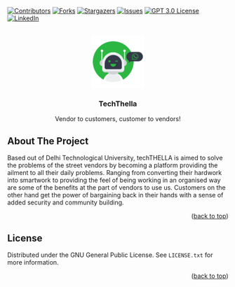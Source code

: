 <div id="top"></div>

<!-- PROJECT SHIELDS -->
[![Contributors][contributors-shield]][contributors-url]
[![Forks][forks-shield]][forks-url]
[![Stargazers][stars-shield]][stars-url]
[![Issues][issues-shield]][issues-url]
[![GPT 3.0 License][license-shield]][license-url]
[![LinkedIn][linkedin-shield]][linkedin-url]



<!-- PROJECT LOGO -->
<br />
<div align="center">
  <a href="https://github.com/UltigendLemate/techthella">
    <img src="https://github.com/anupammaurya6767/wap_group_management_bot/blob/main/img/logo.png" alt="Logo" width="120" height="120">
  </a>

  <h3 align="center">TechThella</h3>

  <p align="center">
     Vendor to customers, customer to vendors!
  </p>
</div>

<!-- ABOUT THE PROJECT -->
## About The Project

Based out of Delhi Technological University, techTHELLA is aimed to solve the problems of the street vendors by becoming a platform providing the ailment to all their daily problems.
Ranging from converting their hardwork into smartwork to providing the feel of being working in an organised way are some of the benefits at the part of vendors to use us.
Customers on the other hand get the power of bargaining back in their hands with a sense of added security and community building.


<p align="right">(<a href="#top">back to top</a>)</p>





<!-- LICENSE -->
## License

Distributed under the GNU General Public License. See `LICENSE.txt` for more information.

<p align="right">(<a href="#top">back to top</a>)</p>





<!-- MARKDOWN LINKS & IMAGES -->
<!-- https://www.markdownguide.org/basic-syntax/#reference-style-links -->
[contributors-shield]: https://img.shields.io/github/contributors/UltigendLemate/techthella.svg?style=for-the-badge
[contributors-url]: https://github.com/UltigendLemate/techthella/graphs/contributors
[forks-shield]: https://img.shields.io/github/forks/UltigendLemate/techthella.svg?style=for-the-badge
[forks-url]: https://github.com/UltigendLemate/techthella/network/members
[stars-shield]: https://img.shields.io/github/stars/UltigendLemate/techthella.svg?style=for-the-badge
[stars-url]: https://github.com/UltigendLemate/techthella/stargazers
[issues-shield]: https://img.shields.io/github/issues/UltigendLemate/techthella.svg?style=for-the-badge
[issues-url]: https://github.com/UltigendLemate/techthella/issues
[license-shield]: https://img.shields.io/github/license/UltigendLemate/techthella.svg?style=for-the-badge
[license-url]: https://github.com/UltigendLemate/techthella/blob/main/LICENSE
[linkedin-shield]: https://img.shields.io/badge/-LinkedIn-black.svg?style=for-the-badge&logo=linkedin&colorB=555
[linkedin-url]: https://www.linkedin.com/in/anupam-maurya-b9a04a225/
[product-screenshot]: https://github.com/UltigendLemate/techthella/blob/main/Images/screenshot.png
